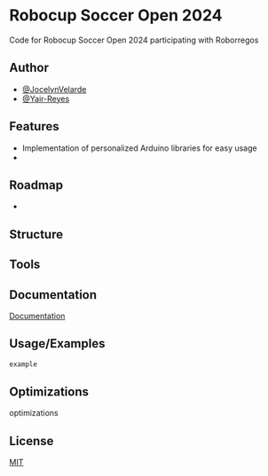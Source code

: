 
# Robocup Soccer Open 2024

Code for Robocup Soccer Open 2024 participating with Roborregos


## Author

- [@JocelynVelarde](https://github.com/JocelynVelarde)
- [@Yair-Reyes](https://github.com/Yair-Reyes)


## Features

- Implementation of personalized Arduino libraries for easy usage
-


## Roadmap

- 


## Structure
## Tools
## Documentation

[Documentation](https://linktodocumentation)


## Usage/Examples

```javascript
example
```


## Optimizations

optimizations


## License

[MIT](https://choosealicense.com/licenses/mit/)






